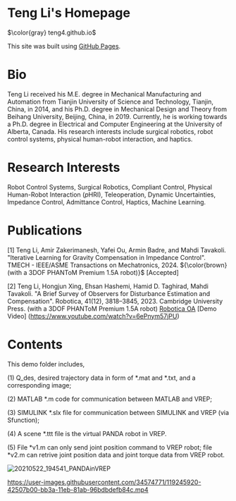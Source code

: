 <!-- # teng4.github.io -->
<!-- Teng Li's Personal Website on GitHub -->
<!-- This content will not appear in the rendered Markdown -->
# Teng Li's Homepage
$\color{gray} teng4.github.io$

This site was built using [GitHub Pages](https://pages.github.com/).
<!-- $${\color{red}Welcome \space \color{lightblue}To \space \color{orange}Stackoverflow}$$ -->


# Bio
Teng Li received his M.E. degree in Mechanical Manufacturing and Automation from Tianjin University of Science and Technology, Tianjin, China, in 2014, and his Ph.D. degree in Mechanical Design and Theory from Beihang University, Beijing, China, in 2019. Currently, he is working towards a Ph.D. degree in Electrical and Computer Engineering at the University of Alberta, Canada. His research interests include surgical robotics, robot control systems, physical human-robot interaction, and haptics.

# Research Interests
Robot Control Systems, Surgical Robotics, Compliant Control, Physical Human-Robot Interaction ($p$HRI), Teleoperation, Dynamic Uncertainties, Impedance Control, Admittance Control, Haptics, Machine Learning.

# Publications
[1] Teng Li, Amir Zakerimanesh, Yafei Ou, Armin Badre, and Mahdi Tavakoli. "Iterative Learning for Gravity Compensation in Impedance Control". TMECH - IEEE/ASME Transactions on Mechatronics, 2024. ${\color{brown}(with a 3DOF PHANToM Premium 1.5A robot)}$ [Accepted]

[2] Teng Li, Hongjun Xing, Ehsan Hashemi, Hamid D. Taghirad, Mahdi Tavakoli. "A Brief Survey of Observers for Disturbance Estimation and Compensation". Robotica, 41(12), 3818–3845, 2023. Cambridge University Press. (with a 3DOF PHANToM Premium 1.5A robot) [Robotica OA](https://doi.org/10.1017/S0263574723001091) [Demo Video] (https://www.youtube.com/watch?v=6ePnym57jPU)

# Contents
This demo folder includes, 

(1) Q_des, desired trajectory data in form of *.mat and *.txt, and a corresponding image;

(2) MATLAB *.m code for communication between MATLAB and VREP;

(3) SIMULINK *.slx file for communication between SIMULINK and VREP (via Sfunction);

(4) A scene *.ttt file is the virtual PANDA robot in VREP.

(5) File *v1.m can only send joint position command to VREP robot; file *v2.m can retrive joint position data and joint torque data from VREP robot.

![20210522_194541_PANDAinVREP](https://user-images.githubusercontent.com/34574771/119245433-98bbba80-bb36-11eb-8214-1a27b54c3b6c.png)


https://user-images.githubusercontent.com/34574771/119245920-42507b00-bb3a-11eb-81ab-96bdbdefb84c.mp4


